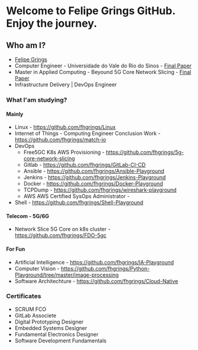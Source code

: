 # Welcome to Felipe Grings GitHub. Enjoy the journey.

## Who am I?

* [Felipe Grings](https://www.linkedin.com/in/felipehg/)
* Computer Engineer - Universidade do Vale do Rio do  Sinos - [Final Paper](https://github.com/fhgrings/match-io/blob/main/match-io_paper_Felipe-Grings.pdf)
* Master in Applied Computing - Beyound 5G Core Network Slicing - [Final Paper](https://github.com/fhgrings/NASP)
* Infrastructure Delivery | DevOps Engineer
  
### What I'am studying?

#### Mainly

* Linux    - https://github.com/fhgrings/Linux
* Internet of Things - Computing Engineer Conclusion Work - https://github.com/fhgrings/match-io
* DevOps
  * Free5GC K8s AWS Provisioning - https://github.com/fhgrings/5g-core-network-slicing
  * Gitlab       - https://github.com/fhgrings/GitLab-CI-CD
  * Ansible      - https://github.com/fhgrings/Ansible-Playground
  * Jenkins      - https://github.com/fhgrings/Jenkins-Playground
  * Docker       - https://github.com/fhgrings/Docker-Playground 
  * TCPDump      - https://github.com/fhgrings/wireshark-playground
  * AWS AWS Certified SysOps Administrator - 
* Shell    - https://github.com/fhgrings/Shell-Playground

#### Telecom - 5G/6G
  * Network Slice 5G Core on k8s cluster  - https://github.com/fhgrings/FDO-5gc

#### For Fun

* Artificial Intelligence - https://github.com/fhgrings/IA-Playground
* Computer Vision         - https://github.com/fhgrings/Python-Playground/tree/master/image-processing
* Software Architechture  - https://github.com/fhgrings/Cloud-Native


### Certificates

* SCRUM FCO
* GitLab Associete
* Digital Prototyping Designer
* Embedded Systems Designer
* Fundamental Electronics Designer
* Software Development Fundamentals


<!--
**fhgrings/fhgrings** is a ✨ _special_ ✨ repository because its `README.md` (this file) appears on your GitHub profile.

Here are some ideas to get you started:

- 🔭 I’m currently working on ...
- 🌱 I’m currently learning ...
- 👯 I’m looking to collaborate on ...
- 🤔 I’m looking for help with ...
- 💬 Ask me about ...
- 📫 How to reach me: ...
- 😄 Pronouns: ...
- ⚡ Fun fact: ...
-->
